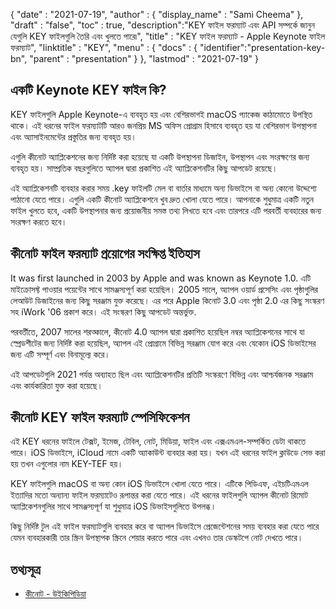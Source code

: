 {
  "date" : "2021-07-19",
  "author" : {
    "display_name" : "Sami Cheema"
},
  "draft" : "false",
  "toc" : true,
  "description":"KEY ফাইল ফরম্যাট এবং API সম্পর্কে জানুন যেগুলি KEY ফাইলগুলি তৈরি এবং খুলতে পারে৷",
  "title" : "KEY ফাইল ফরম্যাট - Apple Keynote ফাইল ফরম্যাট",
  "linktitle" : "KEY",
  "menu" : {
    "docs" : {
      "identifier":"presentation-key-bn",
      "parent" : "presentation"
}
},
  "lastmod" : "2021-07-19"
}

## একটি Keynote KEY ফাইল কি? ##

KEY ফাইলগুলি Apple Keynote-এ ব্যবহৃত হয় এবং বেশিরভাগই macOS প্যাকেজ কাঠামোতে উপস্থিত থাকে। এই ধরনের ফাইল ফরম্যাটটি আরও জনপ্রিয় MS অফিস প্রোগ্রাম হিসাবে ব্যবহৃত হয় যা বেশিরভাগ উপস্থাপনা এবং অ্যাসাইনমেন্টের প্রস্তুতির জন্য ব্যবহৃত হয়।

এগুলি কীনোট অ্যাপ্লিকেশনের জন্য নির্দিষ্ট করা হয়েছে যা একটি উপস্থাপনা ডিজাইন, উপস্থাপন এবং সংরক্ষণের জন্য ব্যবহৃত হয়। সাম্প্রতিক বছরগুলিতে অ্যাপল দ্বারা প্রকাশিত এই অ্যাপ্লিকেশনটির কিছু আপডেট রয়েছে।

এই অ্যাপ্লিকেশনটি ব্যবহার করার সময় .key ফাইলটি মেল বা বার্তার মাধ্যমে অন্য ডিভাইসে বা অন্য কোনো উদ্দেশ্যে পাঠানো যেতে পারে। এগুলি একটি কীনোট অ্যাপ্লিকেশনে খুব দ্রুত খোলা যেতে পারে। আপনাকে শুধুমাত্র একটি নতুন ফাইল খুলতে হবে, একটি উপস্থাপনার জন্য প্রয়োজনীয় সমস্ত তথ্য লিখতে হবে এবং তারপরে এটি পরবর্তী ব্যবহারের জন্য সংরক্ষণ করতে হবে।


## কীনোট ফাইল ফরম্যাট প্রয়োগের সংক্ষিপ্ত ইতিহাস

It was first launched in 2003 by Apple and was known as  Keynote 1.0. এটি মাইক্রোসফ্ট পাওয়ার পয়েন্টের সাথে সামঞ্জস্যপূর্ণ করা হয়েছিল। 2005 সালে, অ্যাপল ওয়ার্ড প্রসেসিং এবং পৃষ্ঠাগুলির লেআউট ডিজাইনের জন্য কিছু সরঞ্জাম যুক্ত করেছে। এর পরে Apple কিনোট 3.0 এবং পৃষ্ঠা 2.0 এর কিছু সংস্করণ সহ iWork '06 প্রকাশ করে। এই সংস্করণ কিছু আপডেট অন্তর্ভুক্ত.

পরবর্তীতে, 2007 সালের শরত্কালে, কীনোট 4.0 অ্যাপল দ্বারা প্রকাশিত হয়েছিল নম্বর অ্যাপ্লিকেশনের সাথে যা স্প্রেডশীটের জন্য নির্দিষ্ট করা হয়েছিল, অ্যাপল এই প্রোগ্রামে বিভিন্ন সরঞ্জাম যোগ করে এবং যেকোন iOS ডিভাইসের জন্য এটি সম্পূর্ণ এবং বিনামূল্যে করে।

এই আপডেটগুলি 2021 পর্যন্ত অব্যাহত ছিল এবং অ্যাপ্লিকেশনটির প্রতিটি সংস্করণে বিভিন্ন এবং আশ্চর্যজনক সরঞ্জাম এবং কার্যকারিতা যুক্ত করা হয়েছে।

## কীনোট KEY ফাইল ফরম্যাট স্পেসিফিকেশন

এই KEY ধরনের ফাইলে টেক্সট, ইমেজ, টেবিল, নোট, মিডিয়া, ফাইল এবং এক্সএমএল-সম্পর্কিত ডেটা থাকতে পারে। iOS ডিভাইসে, iCloud নামে একটি অ্যাকাউন্ট ব্যবহার করা হয়। যখন এই ধরনের ফাইল ক্লাউডে সেভ করা হয় তখন এগুলোর নাম KEY-TEF হয়।

KEY ফাইলগুলি macOS বা অন্য কোন iOS ডিভাইসে খোলা যেতে পারে। এটিকে পিডিএফ, এইচটিএমএল ইত্যাদির মতো অন্যান্য ফাইল ফরম্যাটেও রূপান্তর করা যেতে পারে। এই ধরনের ফাইলগুলি অ্যাপল কীনোট রিমোট অ্যাপ্লিকেশনগুলির সাথে সামঞ্জস্যপূর্ণ যা শুধুমাত্র iOS ডিভাইসগুলিতে উপলব্ধ।

কিছু নির্দিষ্ট টুল এই ফাইল ফরম্যাটগুলি ব্যবহার করে বা অ্যাপল ডিভাইসে প্রেজেন্টেশনের সময় ব্যবহার করা যেতে পারে যেমন ব্যবহারকারী তার স্ক্রিন উপস্থাপক স্ক্রিনে শেয়ার করতে পারে এবং এখনও তার ডেস্কটপে নোট দেখতে পারে।

## তথ্যসূত্র ##

* [কীনোট - উইকিপিডিয়া](https://en.wikipedia.org/wiki/Keynote_(presentation_software))


